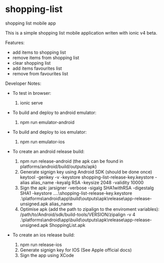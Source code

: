 # shopping-list
shopping list mobile app

This is a simple shopping list mobile application writen with ionic v4 beta.

Features:
- add items to shopping list
- remove items from shopping list
- clear shopping list
- add items favourites list
- remove from favourites list


Developer Notes:
- To test in browser:
    1. ionic serve

- To build and deploy to android emulator:
    1. npm run emulator-android

- To build and deploy to ios emulator:
    1. npm run emulator-ios

- To create an android release build:
    1. npm run release-android
    (the apk can be found in platforms/android/build/outputs/apk)
    2. Generate signign key using Android SDK (should be done once)
        keytool -genkey -v -keystore shopping-list-release-key.keystore -alias alias_name -keyalg RSA -keysize 2048 -validity 10000
    3. Sign the apk:
         jarsigner -verbose -sigalg SHA1withRSA -digestalg SHA1 -keystore ..\..\shopping-list-release-key.keystore .\platforms\android\app\build\outputs\apk\release\app-release-unsigned.apk alias_name
    4. Optimise apk (add the path to zipalign to the enviroment variables):
        /path/to/Android/sdk/build-tools/VERSION/zipalign -v 4 .\platforms\android\app\build\outputs\apk\release\app-release-unsigned.apk ShoppingList.apk

- To create an ios release build:
    1. npm run release-ios
    2. Generate signign key for IOS (See Apple official docs)
    3. Sign the app using XCode
